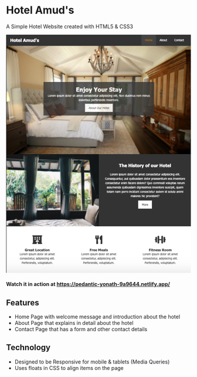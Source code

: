 # Hotel Amud's
A Simple Hotel Website created with HTML5 &amp; CSS3

![Hotel Amud's](screenshot.jpg)

#### Watch it in action at https://pedantic-yonath-9a9644.netlify.app/

## Features
- Home Page with welcome message and introduction about the hotel
- About Page that explains in detail about the hotel
- Contact Page that has a form and other contact details

## Technology
- Designed to be Responsive for mobile & tablets (Media Queries)
- Uses floats in CSS to align items on the page
